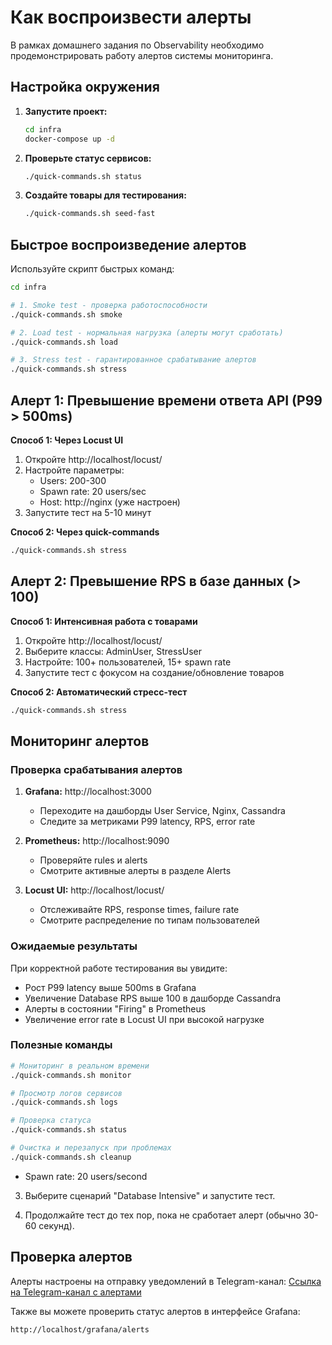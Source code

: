 # Как воспроизвести алерты

В рамках домашнего задания по Observability необходимо продемонстрировать работу алертов системы мониторинга.

## Настройка окружения

1. **Запустите проект:**
   ```bash
   cd infra
   docker-compose up -d
   ```

2. **Проверьте статус сервисов:**
   ```bash
   ./quick-commands.sh status
   ```

3. **Создайте товары для тестирования:**
   ```bash
   ./quick-commands.sh seed-fast
   ```

## Быстрое воспроизведение алертов

Используйте скрипт быстрых команд:

```bash
cd infra

# 1. Smoke test - проверка работоспособности
./quick-commands.sh smoke

# 2. Load test - нормальная нагрузка (алерты могут сработать)
./quick-commands.sh load

# 3. Stress test - гарантированное срабатывание алертов
./quick-commands.sh stress
```

## Алерт 1: Превышение времени ответа API (P99 > 500ms)

**Способ 1: Через Locust UI**
1. Откройте http://localhost/locust/
2. Настройте параметры:
   - Users: 200-300
   - Spawn rate: 20 users/sec
   - Host: http://nginx (уже настроен)
3. Запустите тест на 5-10 минут

**Способ 2: Через quick-commands**
```bash
./quick-commands.sh stress
```

## Алерт 2: Превышение RPS в базе данных (> 100)

**Способ 1: Интенсивная работа с товарами**
1. Откройте http://localhost/locust/
2. Выберите классы: AdminUser, StressUser
3. Настройте: 100+ пользователей, 15+ spawn rate
4. Запустите тест с фокусом на создание/обновление товаров

**Способ 2: Автоматический стресс-тест**
```bash
./quick-commands.sh stress
```

## Мониторинг алертов

### Проверка срабатывания алертов

1. **Grafana:** http://localhost:3000
   - Переходите на дашборды User Service, Nginx, Cassandra
   - Следите за метриками P99 latency, RPS, error rate

2. **Prometheus:** http://localhost:9090
   - Проверяйте rules и alerts
   - Смотрите активные алерты в разделе Alerts

3. **Locust UI:** http://localhost/locust/
   - Отслеживайте RPS, response times, failure rate
   - Смотрите распределение по типам пользователей

### Ожидаемые результаты

При корректной работе тестирования вы увидите:
- Рост P99 latency выше 500ms в Grafana
- Увеличение Database RPS выше 100 в дашборде Cassandra  
- Алерты в состоянии "Firing" в Prometheus
- Увеличение error rate в Locust UI при высокой нагрузке

### Полезные команды

```bash
# Мониторинг в реальном времени
./quick-commands.sh monitor

# Просмотр логов сервисов
./quick-commands.sh logs

# Проверка статуса
./quick-commands.sh status

# Очистка и перезапуск при проблемах
./quick-commands.sh cleanup
```
   - Spawn rate: 20 users/second

3. Выберите сценарий "Database Intensive" и запустите тест.

4. Продолжайте тест до тех пор, пока не сработает алерт (обычно 30-60 секунд).

## Проверка алертов

Алерты настроены на отправку уведомлений в Telegram-канал:
[Ссылка на Telegram-канал с алертами](https://t.me/your_channel_name)

Также вы можете проверить статус алертов в интерфейсе Grafana:
```
http://localhost/grafana/alerts
```
